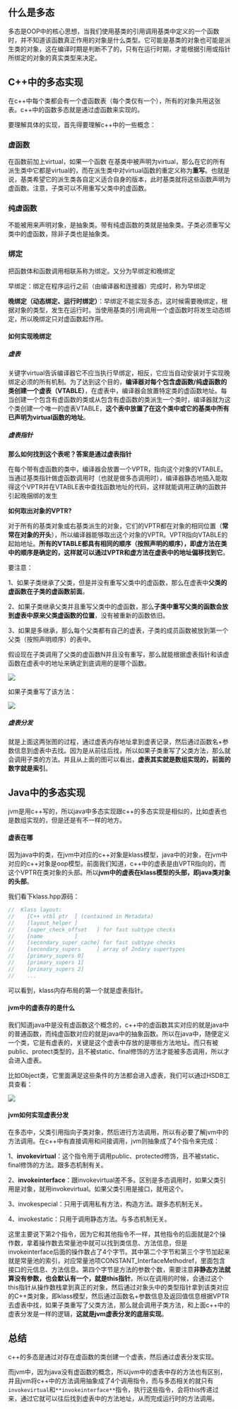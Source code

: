 ## 什么是多态

多态是OOP中的核心思想，当我们使用基类的引用调用基类中定义的一个函数时，并不知道该函数真正作用的对象是什么类型。它可能是基类的对象也可能是派生类的对象，这在编译时期是判断不了的，只有在运行时期，才能根据引用或指针所绑定的对象的真实类型来决定。

## C++中的多态实现

在c++中每个类都会有一个虚函数表（每个类仅有一个），所有的对象共用这张表。c++中的函数多态就是通过虚函数来实现的。

要理解具体的实现，首先得要理解c++中的一些概念：

### 虚函数

在函数前加上virtual，如果一个函数 在基类中被声明为virtual，那么在它的所有派生类中它都是virtual的，而在派生类中对virtual函数的重定义称为**重写**。也就是说，基类希望它的派生类各自定义适合自身的版本，此时基类就将这些函数声明为虚函数。注意，子类可以不用重写父类中的虚函数。

### 纯虚函数

不能被用来声明对象，是抽象类。带有纯虚函数的类就是抽象类。子类必须重写父类中的虚函数，除非子类也是抽象类。

### 绑定

把函数体和函数调用相联系称为绑定。又分为早绑定和晚绑定

早绑定：绑定在程序运行之前（由编译器和连接器）完成时，称为早绑定

**晚绑定（动态绑定、运行时绑定）**：早绑定不能实现多态，这时候需要晚绑定，根据对象的类型，发生在运行时。当使用基类的引用调用一个虚函数时将发生动态绑定，所以晚绑定只对虚函数起作用。

#### 如何实现晚绑定

##### 虚表

关键字virtual告诉编译器它不应当执行早绑定，相反，它应当自动安装对于实现晚绑定必须的所有机制。为了达到这个目的，**编译器对每个包含虚函数/纯虚函数的类创建一个虚表（VTABLE）**，在虚表中，编译器会放置特定类的虚函数地址。每当创建一个包含有虚函数的类或从包含有虚函数的类派生一个类时，编译器就为这个类创建一个唯一的虚表VTABLE，**这个表中放置了在这个类中或它的基类中所有已声明为virtual函数的地址**。

##### 虚表指针

**那么如何找到这个表呢？答案是通过虚表指针**

在每个带有虚函数的类中，编译器会放置一个VPTR，指向这个对象的VTABLE。当通过基类指针做虚函数调用时（也就是做多态调用时），编译器静态地插入能取得这个VPTR并在VTABLE表中查找函数地址的代码，这样就能调用正确的函数并引起晚捆绑的发生

**如何取出对象的VPTR?**

对于所有的基类对象或右基类派生的对象，它们的VPTR都在对象的相同位置（**常常在对象的开头**），所以编译器能够取出这个对象的VPTR。VPTR指向VTABLE的起始地址。**所有的VTABLE都具有相同的顺序（按照声明的顺序），即虚方法在类中的顺序是确定的，这样就可以通过VPTR和虚方法在虚表中的地址偏移找到它**。

要注意：

1、如果子类继承了父类，但是并没有重写父类中的虚函数，那么在虚表中**父类的虚函数在子类的虚函数前面**。

2、如果子类继承父类并且重写父类中的虚函数，那么**子类中重写父类的函数会放到虚表中原来父类虚函数的位置**，没有被重新的函数依旧。

3、如果是多继承，那么每个父类都有自己的虚表，子类的成员函数被放到第一个父类（按照声明顺序）的表中。

假设现在子类调用了父类的虚函数N并且没有重写，那么就能根据虚表指针和该虚函数在虚表中的地址来确定到底调用的是哪个函数。

![](https://z3.ax1x.com/2021/08/10/fJIZ1x.png)

如果子类重写了该方法：

![](https://z3.ax1x.com/2021/08/10/fJqxIS.png)

##### 虚表分发

就是上面这两张图的过程，通过虚表内存地址拿到虚表记录，然后通过函数名+参数信息到虚表中去找。因为是从前往后找，所以如果子类重写了父类方法，那么就会调用子类的方法。并且从上面的图可以看出，**虚表其实就是数组实现的，前面的数字就是索引**。

## Java中的多态实现

jvm是用c++写的，所以java中多态实现跟c++的多态实现是相似的，比如虚表也是数组实现的，但是还是有不一样的地方。

#### 虚表在哪

因为java中的类，在jvm中对应的c++对象是klass模型，java中的对象，在jvm中对应的c++对象是oop模型。前面我们知道，c++中的虚表是由VPTR指向的，而这个VPTR在类对象的头部。所以**jvm中的虚表在klass模型的头部，即java类对象的头部**。

我们看下klass.hpp源码：

~~~cpp
//  Klass layout:
//    [C++ vtbl ptr  ] (contained in Metadata)
//    [layout_helper ]
//    [super_check_offset   ] for fast subtype checks
//    [name          ]
//    [secondary_super_cache] for fast subtype checks
//    [secondary_supers     ] array of 2ndary supertypes
//    [primary_supers 0]
//    [primary_supers 1]
//    [primary_supers 2]
//    ...
~~~

可以看到，klass内存布局的第一个就是虚表指针。

#### jvm中的虚表存的是什么

我们知道java中是没有虚函数这个概念的，c++中的虚函数其实对应的就是java中的普通函数，而纯虚函数对应的就是java中的抽象函数。所以在java中，随便定义一个类，它是有虚表的，关键是这个虚表中存放的是哪些方法地址。而只有被public、protect类型的，且不被static、final修饰的方法才能被多态调用，所以才会进入虚表。

比如Object类，它里面满足这些条件的方法都会进入虚表，我们可以通过HSDB工具查看：

![](https://z3.ax1x.com/2021/08/10/fYZbtg.png)

#### jvm如何实现虚表分发

在多态中，父类引用指向子类对象，然后进行方法调用，所以有必要了解jvm中的方法调用。在c++中有直接调用和间接调用，jvm则抽象成了4个指令来完成：

1、**invokevirtual**：这个指令用于调用public、protected修饰，且不被static、final修饰的方法。跟多态机制有关。

2、**invokeinterface**：跟invokevirtual差不多。区别是多态调用时，如果父类引用是对象，就用invokevirtual。如果父类引用是接口，就用这个。

3、invokespecial：只用于调用私有方法，构造方法。跟多态机制无关。

4、invokestatic：只用于调用静态方法。与多态机制无关。

这里主要说下第2个指令，因为它和其他指令不一样，其他指令的后面就是2个操作数，拿着操作数去常量池中就可以找到类信息、方法信息，但是invokeinterface后面的操作数占了4个字节。其中第二个字节和第三个字节加起来就是常量池的索引，对应常量池项CONSTANT_InterfaceMethodref，里面包含接口的元信息、方法信息。第四个字节是方法的参数个数，需要注意**非静态方法就算没有参数，也会默认有一个，就是this指针**。所以在调用的时候，会通过这个this指针从操作数栈拿到真正的对象，然后通过对象头中的类型指针拿到该类对应的C++类对象，即klass模型，然后通过函数名+参数信息及返回值信息根据VPTR去虚表中找，如果子类重写了父类方法，那么就会调用子类方法，和上面c++中的虚表分发是一样的逻辑，**这就是jvm虚表分发的底层实现**。

## 总结

c++的多态是通过对存在虚函数的类创建一个虚表，然后通过虚表分发实现。

而jvm中，因为java没有虚函数的概念，所以jvm中的虚表中存的方法也有区别，并且jvm将c++中的方法调用抽象成了4个调用指令，而与多态相关的就只有`invokevirtual`和`**invokeinterface**`指令，执行这些指令，会将this传递过来，通过它就可以往后找到虚表中的方法地址，从而完成运行时的方法调用。